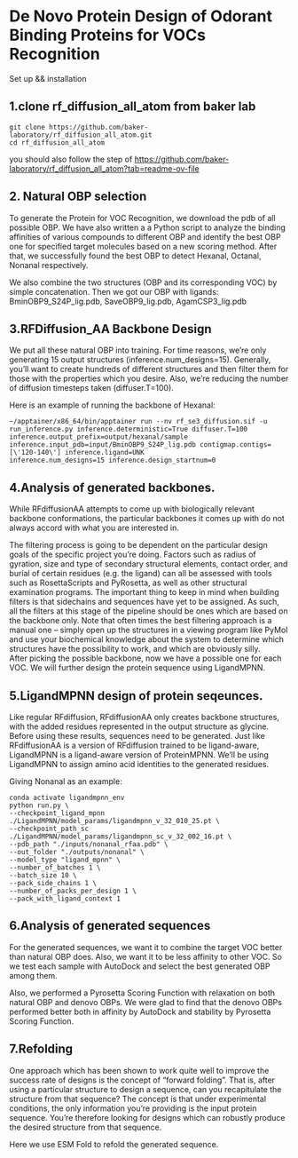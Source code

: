 # De Novo Protein Design of Odorant Binding Proteins for VOCs Recognition

Set up && installation

## 1.clone rf_diffusion_all_atom from baker lab

``` 
git clone https://github.com/baker-laboratory/rf_diffusion_all_atom.git
cd rf_diffusion_all_atom
```

you should also follow the step of https://github.com/baker-laboratory/rf_diffusion_all_atom?tab=readme-ov-file

## 2. Natural OBP selection
To generate the Protein for VOC Recognition, we download the pdb of all possible OBP.
We have also written a a Python script to analyze the binding affinities of various compounds to different OBP and identify the best OBP one for specified target molecules based on a new scoring method. After that, we successfully found the best OBP to detect Hexanal, Octanal, Nonanal respectively.

We also combine the two structures (OBP and its corresponding VOC) by simple concatenation. Then we got our OBP with ligands: BminOBP9_S24P_lig.pdb, SaveOBP9_lig.pdb, AgamCSP3_lig.pdb  

## 3.RFDiffusion_AA Backbone Design
We put all these natural OBP into training.
For time reasons, we’re only generating 15 output structures (inference.num_designs=15). Generally, you’ll
want to create hundreds of different structures and then filter them for those with the properties which you desire.
Also, we’re reducing the number of diffusion timesteps taken (diffuser.T=100).

Here is an example of running the backbone of Hexanal:


```
~/apptainer/x86_64/bin/apptainer run --nv rf_se3_diffusion.sif -u run_inference.py inference.deterministic=True diffuser.T=100 inference.output_prefix=output/hexanal/sample
inference.input_pdb=input/BminOBP9_S24P_lig.pdb contigmap.contigs=[\'120-140\'] inference.ligand=UNK
inference.num_designs=15 inference.design_startnum=0
```

## 4.Analysis of generated backbones.
While RFdiffusionAA attempts to come up with biologically relevant backbone conformations, the particular backbones it comes up with do not always accord with what you are interested in.

The filtering process is going to be dependent on the particular design goals of the specific project you’re doing.
Factors such as radius of gyration, size and type of secondary structural elements, contact order, and burial of
certain residues (e.g. the ligand) can all be assessed with tools such as RosettaScripts and PyRosetta, as well as
other structural examination programs. The important thing to keep in mind when building filters is that sidechains
and sequences have yet to be assigned. As such, all the filters at this stage of the pipeline should be ones which
are based on the backbone only.
Note that often times the best filtering approach is a manual one – simply open up the structures in a viewing
program like PyMol and use your biochemical knowledge about the system to determine which structures have the
possibility to work, and which are obviously silly.  
After picking the possible backbone, now we have a possible one for each VOC. We will further design the protein sequence using LigandMPNN.  

## 5.LigandMPNN design of protein seqeunces.
Like regular RFdiffusion, RFdiffusionAA only creates backbone structures, with the added residues represented in
the output structure as glycine. Before using these results, sequences need to be generated. Just like RFdiffusionAA
is a version of RFdiffusion trained to be ligand-aware, LigandMPNN is a ligand-aware version of ProteinMPNN.
We’ll be using LigandMPNN to assign amino acid identities to the generated residues.  

Giving Nonanal as an example:
```
conda activate ligandmpnn_env
python run.py \
--checkpoint_ligand_mpnn ./LigandMPNN/model_params/ligandmpnn_v_32_010_25.pt \
--checkpoint_path_sc ./LigandMPNN/model_params/ligandmpnn_sc_v_32_002_16.pt \
--pdb_path "./inputs/nonanal_rfaa.pdb" \
--out_folder "./outputs/nonanal" \
--model_type "ligand_mpnn" \
--number_of_batches 1 \
--batch_size 10 \
--pack_side_chains 1 \
--number_of_packs_per_design 1 \
--pack_with_ligand_context 1
```

## 6.Analysis of generated sequences
For the generated sequences, we want it to combine the target VOC better than natural OBP does. Also, we want it to be less affinity to other VOC. So we test each sample with AutoDock and select the best generated OBP among them.

Also, we performed a Pyrosetta Scoring Function with relaxation on both natural OBP and denovo OBPs. We were glad to find that the denovo OBPs performed better both in affinity by AutoDock and stability by Pyrosetta Scoring Function.

## 7.Refolding
One approach which has been shown to work quite well to improve the success rate of designs is the concept of
“forward folding”. That is, after using a particular structure to design a sequence, can you recapitulate the structure
from that sequence? The concept is that under experimental conditions, the only information you’re providing is
the input protein sequence. You’re therefore looking for designs which can robustly produce the desired structure
from that sequence.

Here we use ESM Fold to refold the generated sequence. 